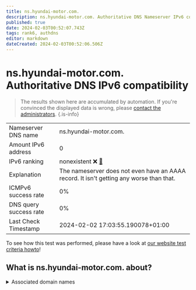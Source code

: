 ```yaml
---
title: ns.hyundai-motor.com.
description: ns.hyundai-motor.com. Authoritative DNS Nameserver IPv6 compatibility
published: true
date: 2024-02-03T00:52:07.743Z
tags: rank6, authdns
editor: markdown
dateCreated: 2024-02-03T00:52:06.506Z
---
```


# ns.hyundai-motor.com. Authoritative DNS IPv6 compatibility

> The results shown here are accumulated by automation. If you're convinced the displayed data is wrong, please [contact the administrators](/howto/chat). 
{.is-info}




|   |   |
| - | - |
| Nameserver DNS name | ns.hyundai-motor.com.
| Amount IPv6 address | 0
| IPv6 ranking | nonexistent :x: [🔗](/howto/ranking) |
| Explanation | The nameserver does not even have an AAAA record. It isn't getting any worse than that. |
| ICMPv6 success rate | 0%|
| DNS query success rate | 0% |
| Last Check Timestamp | 2024-02-02 17:03:55.190078+01:00 |

To see how this test was performed, please have a look at [our website test criteria howto](/howto/testcriteria/authdns)!


## What is ns.hyundai-motor.com. about?






<details>
<summary>Associated domain names</summary>

hyundai.com

kia.com

</details>
